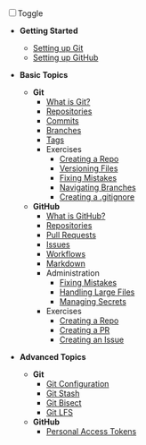 <div id="dark_mode"
  ><i class="fas fa-sun"></i
  ><input type="checkbox" id="dark_mode_switch" name="mode"
  ><label for="dark_mode_switch">Toggle</label
  ><i class="fas fa-moon"></i></div>

- **Getting Started**
  - [Setting up Git](./docs/getting-started/setting-up-git.md)
  - [Setting up GitHub](./docs/getting-started/setting-up-github.md)

- **Basic Topics**
  - **Git**
    - [What is Git?](./docs/basic/git/what-is-git.md)
    - [Repositories](./docs/basic/git/repositories.md)
    - [Commits](./docs/basic/git/commits.md)
    - [Branches](./docs/basic/git/branches.md)
    - [Tags](./docs/basic/git/tags.md)
    - Exercises
      - [Creating a Repo](./docs/basic/git/exercises/create_local_repo.md)
      - [Versioning Files]()
      - [Fixing Mistakes]()
      - [Navigating Branches](./docs/basic/git/exercises/forgot_to_branch.md)
      - [Creating a .gitignore](./docs/basic/git/exercises/gitignore.md)
  - **GitHub**
    - [What is GitHub?](./docs/basic/github/what-is-github.md)
    - [Repositories](./docs/basic/github/repositories.md)
    - [Pull Requests](./docs/basic/github/pull_requests.md)
    - [Issues](./docs/basic/github/issues.md)
    - [Workflows](./docs/basic/github/github_flow.md)
    - [Markdown](./docs/basic/github/markdown.md)
    - Administration
      - [Fixing Mistakes](./docs/basic/github/fixing-mistakes.md)
      - [Handling Large Files](./docs/basic/github/handling-large-files.md)
      - [Managing Secrets](./docs/basic/github/managing-secrets.md)
    - Exercises
      - [Creating a Repo](./docs/basic/github/repositories.md)
      - [Creating a PR](./docs/basic/github/pull_requests.md)
      - [Creating an Issue](./docs/basic/github/issues.md)

- **Advanced Topics**
  - **Git**
    - [Git Configuration](./docs/basic/git/configuration.md)
    - [Git Stash](./docs/advanced/git/git_stash.md)
    - [Git Bisect](./docs/advanced/git/git_bisect.md)
    - [Git LFS](./docs/advanced/git/git_lfs.md)
  - **GitHub**
    - [Personal Access Tokens](./docs/advanced/github/personal_access_token.md)